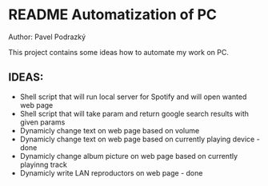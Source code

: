 # README Automatization of PC
Author: Pavel Podrazký

This project contains some ideas how to automate my work on PC.

## IDEAS:
* Shell script that will run local server for Spotify and will open wanted web page
* Shell script that will take param and return google search results with given params
* Dynamicly change text on web page based on volume
* Dynamicly change text on web page based on currently playing device - done
* Dynamicly change album picture on web page based on currently playinng track
* Dynamicly write LAN reproductors on web page - done